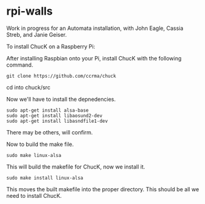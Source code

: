 # rpi-walls
Work in progress for an Automata installation, with John Eagle, Cassia Streb, and Janie Geiser.

To install ChucK on a Raspberry Pi:

After installing Raspbian onto your Pi, install ChucK with the following command.

    git clone https://github.com/ccrma/chuck

cd into chuck/src

Now we'll have to install the depnedencies.

    sudo apt-get install alsa-base
    sudo apt-get install libaosund2-dev
    sudo apt-get install libasndfile1-dev

There may be others, will confirm.

Now to build the make file.

    sudo make linux-alsa

This will build the makefile for ChucK, now we install it.

    sudo make install linux-alsa

This moves the built makefile into the proper directory. This should be all we need to install ChucK.

